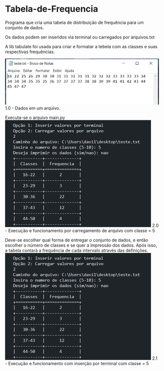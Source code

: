 # Tabela-de-Frequencia

Programa que cria uma tabela de distribuição de frequência para um conjunto de dados.

Os dados podem ser inseridos via terminal ou carregados por arquivos.txt

A lib tabulate foi usada para criar e formatar a tebela com as classes e suas respectivas frequências.

![alt text](images/image-1.png)
1.0 - Dados em um arquivo.

Executa-se o arquivo main.py
![alt text](images/image.png)
2.0 - Execução e funcionamento por carregamento de arquivo com classe = 5

Deve-se escolher qual forma de entregar o conjunto de dados, e então escolher o número de classes e se quer a impressão dos dados.
Após isso, a tabela contará a frequência de cada intervalo através das definições.
![alt text](images/image.png)
2.1 - Execução e funcionamento com inserção por terminal com classe = 5